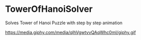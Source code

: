 # TowerOfHanoiSolver
Solves Tower of Hanoi Puzzle with step by step animation

https://media.giphy.com/media/qlhVgwtvvQAqWhc0mI/giphy.gif
